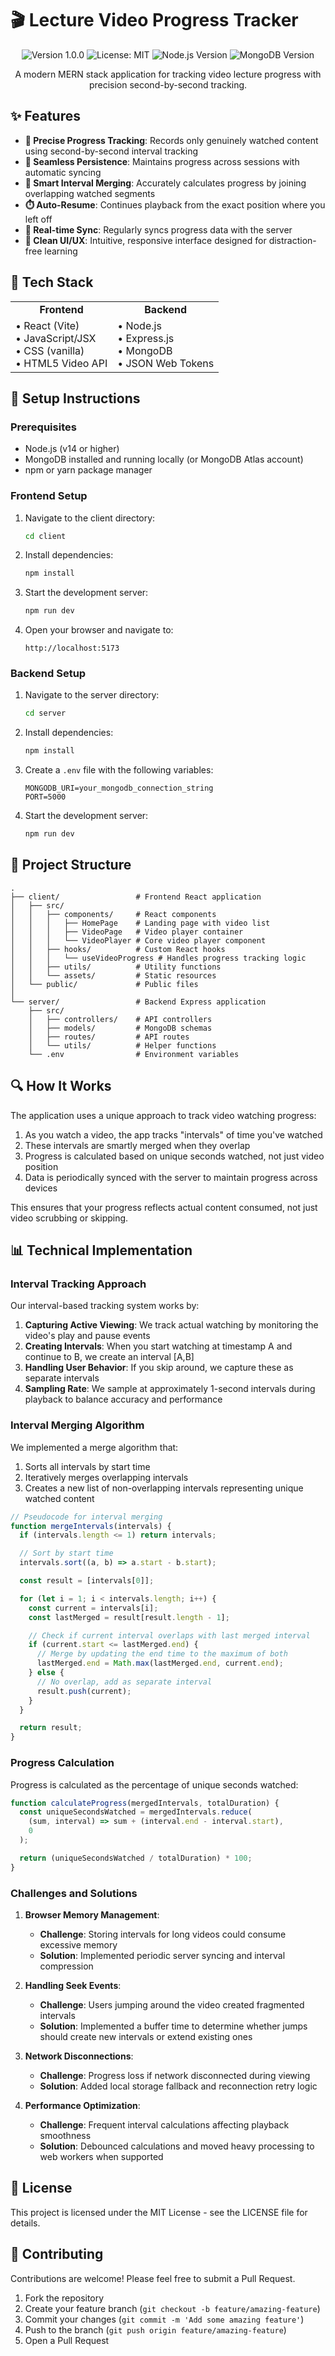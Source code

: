 # 🎬 Lecture Video Progress Tracker

<div align="center">
  <img src="https://img.shields.io/badge/version-1.0.0-blue.svg" alt="Version 1.0.0" />
  <img src="https://img.shields.io/badge/license-MIT-green.svg" alt="License: MIT" />
  <img src="https://img.shields.io/badge/node-%3E=14.0.0-brightgreen.svg" alt="Node.js Version" />
  <img src="https://img.shields.io/badge/MongoDB-4.4+-00684A.svg" alt="MongoDB Version" />
</div>

<p align="center">
  A modern MERN stack application for tracking video lecture progress with precision second-by-second tracking.
</p>

## ✨ Features

- **🎯 Precise Progress Tracking**: Records only genuinely watched content using second-by-second interval tracking
- **💾 Seamless Persistence**: Maintains progress across sessions with automatic syncing
- **🧠 Smart Interval Merging**: Accurately calculates progress by joining overlapping watched segments
- **⏱️ Auto-Resume**: Continues playback from the exact position where you left off
- **🔄 Real-time Sync**: Regularly syncs progress data with the server
- **🎨 Clean UI/UX**: Intuitive, responsive interface designed for distraction-free learning

## 🔧 Tech Stack

<table align="center">
  <tr>
    <td align="center"><strong>Frontend</strong></td>
    <td align="center"><strong>Backend</strong></td>
  </tr>
  <tr>
    <td>
      • React (Vite)<br/>
      • JavaScript/JSX<br/>
      • CSS (vanilla)<br/>
      • HTML5 Video API
    </td>
    <td>
      • Node.js<br/>
      • Express.js<br/>
      • MongoDB<br/>
      • JSON Web Tokens
    </td>
  </tr>
</table>

## 🚀 Setup Instructions

### Prerequisites

- Node.js (v14 or higher)
- MongoDB installed and running locally (or MongoDB Atlas account)
- npm or yarn package manager

### Frontend Setup

1. Navigate to the client directory:

   ```bash
   cd client
   ```

2. Install dependencies:

   ```bash
   npm install
   ```

3. Start the development server:

   ```bash
   npm run dev
   ```

4. Open your browser and navigate to:
   ```
   http://localhost:5173
   ```

### Backend Setup

1. Navigate to the server directory:

   ```bash
   cd server
   ```

2. Install dependencies:

   ```bash
   npm install
   ```

3. Create a `.env` file with the following variables:

   ```
   MONGODB_URI=your_mongodb_connection_string
   PORT=5000
   ```

4. Start the development server:
   ```bash
   npm run dev
   ```

## 📁 Project Structure

```
.
├── client/                 # Frontend React application
│   ├── src/
│   │   ├── components/     # React components
│   │   │   ├── HomePage    # Landing page with video list
│   │   │   ├── VideoPage   # Video player container
│   │   │   └── VideoPlayer # Core video player component
│   │   ├── hooks/          # Custom React hooks
│   │   │   └── useVideoProgress # Handles progress tracking logic
│   │   ├── utils/          # Utility functions
│   │   └── assets/         # Static resources
│   └── public/             # Public files
│
└── server/                 # Backend Express application
    ├── src/
    │   ├── controllers/    # API controllers
    │   ├── models/         # MongoDB schemas
    │   ├── routes/         # API routes
    │   └── utils/          # Helper functions
    └── .env                # Environment variables
```

## 🔍 How It Works

The application uses a unique approach to track video watching progress:

1. As you watch a video, the app tracks "intervals" of time you've watched
2. These intervals are smartly merged when they overlap
3. Progress is calculated based on unique seconds watched, not just video position
4. Data is periodically synced with the server to maintain progress across devices

This ensures that your progress reflects actual content consumed, not just video scrubbing or skipping.

## 📊 Technical Implementation

### Interval Tracking Approach

Our interval-based tracking system works by:

1. **Capturing Active Viewing**: We track actual watching by monitoring the video's play and pause events
2. **Creating Intervals**: When you start watching at timestamp A and continue to B, we create an interval [A,B]
3. **Handling User Behavior**: If you skip around, we capture these as separate intervals
4. **Sampling Rate**: We sample at approximately 1-second intervals during playback to balance accuracy and performance

### Interval Merging Algorithm

We implemented a merge algorithm that:

1. Sorts all intervals by start time
2. Iteratively merges overlapping intervals
3. Creates a new list of non-overlapping intervals representing unique watched content

```javascript
// Pseudocode for interval merging
function mergeIntervals(intervals) {
  if (intervals.length <= 1) return intervals;

  // Sort by start time
  intervals.sort((a, b) => a.start - b.start);

  const result = [intervals[0]];

  for (let i = 1; i < intervals.length; i++) {
    const current = intervals[i];
    const lastMerged = result[result.length - 1];

    // Check if current interval overlaps with last merged interval
    if (current.start <= lastMerged.end) {
      // Merge by updating the end time to the maximum of both
      lastMerged.end = Math.max(lastMerged.end, current.end);
    } else {
      // No overlap, add as separate interval
      result.push(current);
    }
  }

  return result;
}
```

### Progress Calculation

Progress is calculated as the percentage of unique seconds watched:

```javascript
function calculateProgress(mergedIntervals, totalDuration) {
  const uniqueSecondsWatched = mergedIntervals.reduce(
    (sum, interval) => sum + (interval.end - interval.start),
    0
  );

  return (uniqueSecondsWatched / totalDuration) * 100;
}
```

### Challenges and Solutions

1. **Browser Memory Management**:

   - **Challenge**: Storing intervals for long videos could consume excessive memory
   - **Solution**: Implemented periodic server syncing and interval compression

2. **Handling Seek Events**:

   - **Challenge**: Users jumping around the video created fragmented intervals
   - **Solution**: Implemented a buffer time to determine whether jumps should create new intervals or extend existing ones

3. **Network Disconnections**:

   - **Challenge**: Progress loss if network disconnected during viewing
   - **Solution**: Added local storage fallback and reconnection retry logic

4. **Performance Optimization**:
   - **Challenge**: Frequent interval calculations affecting playback smoothness
   - **Solution**: Debounced calculations and moved heavy processing to web workers when supported

## 📝 License

This project is licensed under the MIT License - see the LICENSE file for details.

## 🤝 Contributing

Contributions are welcome! Please feel free to submit a Pull Request.

1. Fork the repository
2. Create your feature branch (`git checkout -b feature/amazing-feature`)
3. Commit your changes (`git commit -m 'Add some amazing feature'`)
4. Push to the branch (`git push origin feature/amazing-feature`)
5. Open a Pull Request
